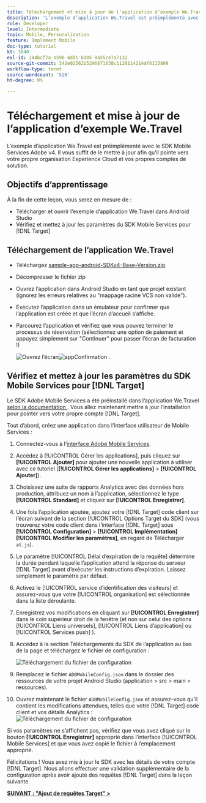 ```yaml
---
title: Téléchargement et mise à jour de l’application d’exemple We.Travel
description: 'L’exemple d’application We.Travel est préimplémenté avec le SDK Mobile Services Adobe v4. Vous devez simplement le mettre à jour afin qu’il pointe vers vos propres comptes d’organisation Experience Cloud et de solution.   '
role: Developer
level: Intermediate
topic: Mobile, Personalization
feature: Implement Mobile
doc-type: tutorial
kt: 3040
exl-id: 244bcf7a-b59b-4dd1-bd05-0a55ce7a7132
source-git-commit: 342e02562b5296871638c1120114214df6115809
workflow-type: tm+mt
source-wordcount: '520'
ht-degree: 0%

---
```


# Téléchargement et mise à jour de l’application d’exemple We.Travel

L’exemple d’application We.Travel est préimplémenté avec le SDK Mobile Services Adobe v4. Il vous suffit de le mettre à jour afin qu’il pointe vers votre propre organisation Experience Cloud et vos propres comptes de solution.

## Objectifs d’apprentissage

À la fin de cette leçon, vous serez en mesure de :

* Télécharger et ouvrir l’exemple d’application We.Travel dans Android Studio
* Vérifiez et mettez à jour les paramètres du SDK Mobile Services pour [!DNL Target]

## Téléchargement de l’application We.Travel

* Téléchargez [sample-app-android-SDKv4-Base-Version.zip](assets/sample-app-android-SDKv4-Base-Version.zip)
* Décompresser le fichier zip
* Ouvrez l’application dans Android Studio en tant que projet existant (ignorez les erreurs relatives au &quot;mappage racine VCS non valide&quot;).
* Exécutez l’application dans un émulateur pour confirmer que l’application est créée et que l’écran d’accueil s’affiche.
* Parcourez l’application et vérifiez que vous pouvez terminer le processus de réservation (sélectionnez une option de paiement et appuyez simplement sur &quot;Continuer&quot; pour passer l’écran de facturation !)

   ![Ouvrez l’écran ](assets/wetravel_homeScreen.png)![appConfirmation .](assets/wetravel_confirmationScreen.png)

## Vérifiez et mettez à jour les paramètres du SDK Mobile Services pour [!DNL Target]

Le SDK Adobe Mobile Services a été préinstallé dans l’application We.Travel [selon la documentation ](https://experienceleague.adobe.com/docs/mobile-services/android/getting-started-android/requirements.html?lang=en). Vous allez maintenant mettre à jour l’installation pour pointer vers votre propre compte [!DNL Target].

Tout d’abord, créez une application dans l’interface utilisateur de Mobile Services :

1. Connectez-vous à l’[interface Adobe Mobile Services](https://mobilemarketing.adobe.com/).
1. Accédez à [!UICONTROL Gérer les applications], puis cliquez sur **[!UICONTROL Ajouter]** pour ajouter une nouvelle application à utiliser avec ce tutoriel (**[!UICONTROL Gérer les applications]** > **[!UICONTROL Ajouter]**).
1. Choisissez une suite de rapports Analytics avec des données hors production, attribuez un nom à l’application, sélectionnez le type **[!UICONTROL Standard]** et cliquez sur **[!UICONTROL Enregistrer]**.
1. Une fois l’application ajoutée, ajoutez votre [!DNL Target] code client sur l’écran suivant de la section [!UICONTROL Options Target du SDK] (vous trouverez votre code client dans l’interface [!DNL Target] sous **[!UICONTROL Configuration]** > **[!UICONTROL Implémentation]** **[!UICONTROL Modifier les paramètres]**, en regard de Télécharger `at.js`).
1. Le paramètre [!UICONTROL Délai d’expiration de la requête] détermine la durée pendant laquelle l’application attend la réponse du serveur [!DNL Target] avant d’exécuter les instructions d’expiration. Laissez simplement le paramètre par défaut.
1. Activez le [!UICONTROL service d’identification des visiteurs] et assurez-vous que votre [!UICONTROL organisation] est sélectionnée dans la liste déroulante.
1. Enregistrez vos modifications en cliquant sur **[!UICONTROL Enregistrer]** dans le coin supérieur droit de la fenêtre (et non sur celui des options [!UICONTROL Liens universels], [!UICONTROL Liens d’application] ou [!UICONTROL Services push] ).
1. Accédez à la section Téléchargements du SDK de l’application au bas de la page et téléchargez le fichier de configuration :

   ![Téléchargement du fichier de configuration](assets/config_file.jpg)

1. Remplacez le fichier `ADBMobileConfig.json` dans le dossier des ressources de votre projet Android Studio (application > src > main > ressources).

1. Ouvrez maintenant le fichier `ADBMobileConfig.json` et assurez-vous qu’il contient les modifications attendues, telles que votre [!DNL Target] code client et vos détails Analytics :
   ![Téléchargement du fichier de configuration](assets/client_code.jpg)

Si vos paramètres ne s’affichent pas, vérifiez que vous avez cliqué sur le bouton **[!UICONTROL Enregistrer]** approprié dans l’interface [!UICONTROL Mobile Services] et que vous avez copié le fichier à l’emplacement approprié.

Félicitations ! Vous avez mis à jour le SDK avec les détails de votre compte [!DNL Target]. Nous allons effectuer une validation supplémentaire de la configuration après avoir ajouté des requêtes [!DNL Target] dans la leçon suivante.

**[SUIVANT : &quot;Ajout de requêtes Target&quot; >](add-requests.md)**
